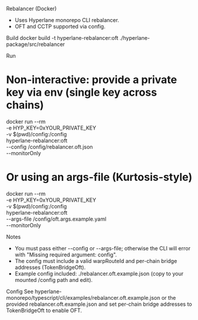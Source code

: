 Rebalancer (Docker)

- Uses Hyperlane monorepo CLI rebalancer.
- OFT and CCTP supported via config.

Build
docker build -t hyperlane-rebalancer:oft ./hyperlane-package/src/rebalancer

Run
# Non-interactive: provide a private key via env (single key across chains)
docker run --rm \
  -e HYP_KEY=0xYOUR_PRIVATE_KEY \
  -v $(pwd)/config:/config \
  hyperlane-rebalancer:oft \
  --config /config/rebalancer.oft.json \
  --monitorOnly

# Or using an args-file (Kurtosis-style)
docker run --rm \
  -e HYP_KEY=0xYOUR_PRIVATE_KEY \
  -v $(pwd)/config:/config \
  hyperlane-rebalancer:oft \
  --args-file /config/oft.args.example.yaml \
  --monitorOnly

Notes
- You must pass either --config or --args-file; otherwise the CLI will error with "Missing required argument: config".
- The config must include a valid warpRouteId and per-chain bridge addresses (TokenBridgeOft).
- Example config included: ./rebalancer.oft.example.json (copy to your mounted /config path and edit).

Config
See hyperlane-monorepo/typescript/cli/examples/rebalancer.oft.example.json or the provided rebalancer.oft.example.json and set per-chain bridge addresses to TokenBridgeOft to enable OFT.
